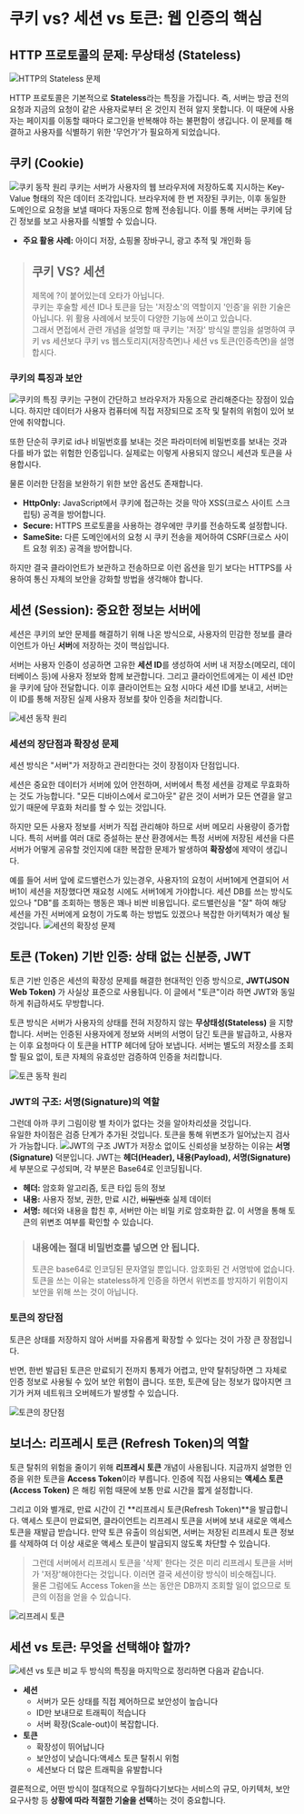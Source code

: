 # 쿠키 vs? 세션 vs 토큰: 웹 인증의 핵심

## HTTP 프로토콜의 문제: 무상태성 (Stateless)
![HTTP의 Stateless 문제](src/2.png)

HTTP 프로토콜은 기본적으로 **Stateless**라는 특징을 가집니다. 즉, 서버는 방금 전의 요청과 지금의 요청이 같은 사용자로부터 온 것인지 전혀 알지 못합니다. 이 때문에 사용자는 페이지를 이동할 때마다 로그인을 반복해야 하는 불편함이 생깁니다. 이 문제를 해결하고 사용자를 식별하기 위한 '무언가'가 필요하게 되었습니다.


## 쿠키 (Cookie)

![쿠키 동작 원리](src/3.png)
쿠키는 서버가 사용자의 웹 브라우저에 저장하도록 지시하는 Key-Value 형태의 작은 데이터 조각입니다. 브라우저에 한 번 저장된 쿠키는, 이후 동일한 도메인으로 요청을 보낼 때마다 자동으로 함께 전송됩니다. 이를 통해 서버는 쿠키에 담긴 정보를 보고 사용자를 식별할 수 있습니다.

* **주요 활용 사례:** 아이디 저장, 쇼핑몰 장바구니, 광고 추적 및 개인화 등


>## 쿠키 VS? 세션
>제목에 ?이 붙어있는데 오타가 아닙니다.  
 쿠키는 후술할 세션 ID나 토큰을 담는 '저장소'의 역할이지 '인증'을 위한 기술은 아닙니다. 위 활용 사례에서 보듯이 다양한 기능에 쓰이고 있습니다.  
그래서 면접에서 관련 개념을 설명할 때 쿠키는 '저장' 방식일 뿐임을 설명하여 쿠키 vs 세션보다 쿠키 vs 웹스토리지(저장측면)나 세션 vs 토큰(인증측면)을 설명합시다.

 

### 쿠키의 특징과 보안

![쿠키의 특징](src/4.png)
쿠키는 구현이 간단하고 브라우저가 자동으로 관리해준다는 장점이 있습니다. 하지만 데이터가 사용자 컴퓨터에 직접 저장되므로 조작 및 탈취의 위험이 있어 보안에 취약합니다.

또한 단순히 쿠키로 id나 비밀번호를 보내는 것은 파라미터에 비밀번호를 보내는 것과 다를 바가 없는 위험한 인증입니다. 실제로는 이렇게 사용되지 않으니 세션과 토큰을 사용합시다.

물론 이러한 단점을 보완하기 위한 보안 옵션도 존재합니다.
* **HttpOnly:** JavaScript에서 쿠키에 접근하는 것을 막아 XSS(크로스 사이트 스크립팅) 공격을 방어합니다.
* **Secure:** HTTPS 프로토콜을 사용하는 경우에만 쿠키를 전송하도록 설정합니다.
* **SameSite:** 다른 도메인에서의 요청 시 쿠키 전송을 제어하여 CSRF(크로스 사이트 요청 위조) 공격을 방어합니다.


하지만 결국 클라이언트가 보관하고 전송하므로 이런 옵션을 믿기 보다는 HTTPS를 사용하여 통신 자체의 보안을 강화할 방법을 생각해야 합니다. 

## 세션 (Session): 중요한 정보는 서버에

세션은 쿠키의 보안 문제를 해결하기 위해 나온 방식으로, 사용자의 민감한 정보를 클라이언트가 아닌 **서버**에 저장하는 것이 핵심입니다.

서버는 사용자 인증이 성공하면 고유한 **세션 ID**를 생성하여 서버 내 저장소(메모리, 데이터베이스 등)에 사용자 정보와 함께 보관합니다. 그리고 클라이언트에게는 이 세션 ID만을 쿠키에 담아 전달합니다. 이후 클라이언트는 요청 시마다 세션 ID를 보내고, 서버는 이 ID를 통해 저장된 실제 사용자 정보를 찾아 인증을 처리합니다.

![세션 동작 원리](src/5.png)

### 세션의 장단점과 확장성 문제
세션 방식은 "서버"가 저장하고 관리한다는 것이 장점이자 단점입니다.  

세션은 중요한 데이터가 서버에 있어 안전하며, 서버에서 특정 세션을 강제로 무효화하는 것도 가능합니다.
"모든 디바이스에서 로그아웃" 같은 것이 서버가 모든 연결을 알고 있기 때문에 무효화 처리를 할 수 있는 것입니다.

하지만 모든 사용자 정보를 서버가 직접 관리해야 하므로 서버 메모리 사용량이 증가합니다. 특히 서버를 여러 대로 증설하는 분산 환경에서는 특정 서버에 저장된 세션을 다른 서버가 어떻게 공유할 것인지에 대한 복잡한 문제가 발생하여 **확장성**에 제약이 생깁니다.

예를 들어 서버 앞에 로드밸런스가 있는경우, 사용자1의 요청이 서버1에게 연결되어 서버1이 세션을 저장했다면 재요청 시에도 서버1에게 가야합니다. 세션 DB를 쓰는 방식도 있으나 "DB"를 조회하는 행동은 꽤나 비싼 비용입니다. 로드밸런싱을 "잘" 하여 해당 세션을 가진 서버에게 요청이 가도록 하는 방법도 있겠으나 복잡한 아키텍처가 예상 될 것입니다.
![세션의 확장성 문제](src/6.png)


## 토큰 (Token) 기반 인증: 상태 없는 신분증, JWT

토큰 기반 인증은 세션의 확장성 문제를 해결한 현대적인 인증 방식으로, **JWT(JSON Web Token)** 가 사실상 표준으로 사용됩니다. 이 글에서 "토큰"이라 하면 JWT와 동일하게 취급하셔도 무방합니다.

토큰 방식은 서버가 사용자의 상태를 전혀 저장하지 않는 **무상태성(Stateless)** 을 지향합니다. 서버는 인증된 사용자에게 정보와 서버의 서명이 담긴 토큰을 발급하고, 사용자는 이후 요청마다 이 토큰을 HTTP 헤더에 담아 보냅니다. 서버는 별도의 저장소를 조회할 필요 없이, 토큰 자체의 유효성만 검증하여 인증을 처리합니다.

![토큰 동작 원리](src/7.png)

### JWT의 구조: 서명(Signature)의 역할

그런데 아까 쿠키 그림이랑 별 차이가 없다는 것을 알아차리셨을 것입니다.  
유일한 차이점은 검증 단계가 추가된 것입니다. 토큰을 통해 위변조가 일어났는지 검사가 가능합니다.
![JWT의 구조](src/8.png)
JWT가 저장소 없이도 신뢰성을 보장하는 이유는 **서명(Signature)** 덕분입니다. JWT는 **헤더(Header), 내용(Payload), 서명(Signature)** 세 부분으로 구성되며, 각 부분은 Base64로 인코딩됩니다.

* **헤더:** 암호화 알고리즘, 토큰 타입 등의 정보
* **내용:** 사용자 정보, 권한, 만료 시간, ~~비밀번호~~ 실제 데이터 
* **서명:** 헤더와 내용을 합친 후, 서버만 아는 비밀 키로 암호화한 값. 이 서명을 통해 토큰의 위변조 여부를 확인할 수 있습니다.

>### 내용에는 절대 비밀번호를 넣으면 안 됩니다.
>토큰은 base64로 인코딩된 문자열일 뿐입니다. 암호화된 건 서명밖에 없습니다.  
토큰을 쓰는 이유는 stateless하게 인증을 하면서 위변조를 방지하기 위함이지 보안을 위해 쓰는 것이 아닙니다.

### 토큰의 장단점

토큰은 상태를 저장하지 않아 서버를 자유롭게 확장할 수 있다는 것이 가장 큰 장점입니다.

반면, 한번 발급된 토큰은 만료되기 전까지 통제가 어렵고, 만약 탈취당하면 그 자체로 인증 정보로 사용될 수 있어 보안 위험이 큽니다. 또한, 토큰에 담는 정보가 많아지면 크기가 커져 네트워크 오버헤드가 발생할 수 있습니다.

![토큰의 장단점](src/9.png)

## 보너스: 리프레시 토큰 (Refresh Token)의 역할

토큰 탈취의 위험을 줄이기 위해 **리프레시 토큰** 개념이 사용됩니다. 지금까지 설명한 인증을 위한 토큰을 **Access Token**이라 부릅니다. 인증에 직접 사용되는 **액세스 토큰(Access Token)** 은 해킹 위험 때문에 보통 만료 시간을 짧게 설정합니다.

그리고 이와 별개로, 만료 시간이 긴 **리프레시 토큰(Refresh Token)**을 발급합니다. 액세스 토큰이 만료되면, 클라이언트는 리프레시 토큰을 서버에 보내 새로운 액세스 토큰을 재발급 받습니다. 만약 토큰 유출이 의심되면, 서버는 저장된 리프레시 토큰 정보를 삭제하여 더 이상 새로운 액세스 토큰이 발급되지 않도록 차단할 수 있습니다.

>그런데 서버에서 리프레시 토큰을 '삭제' 한다는 것은 미리 리프레시 토큰을 서버가 '저장'해야한다는 것입니다. 이러면 결국 세션이랑 방식이 비슷해집니다.  
물론 그럼에도 Access Token을 쓰는 동안은 DB까지 조회할 일이 없으므로 토큰의 이점을 얻을 수 있습니다.

![리프레시 토큰](src/10.png)

## 세션 vs 토큰: 무엇을 선택해야 할까?

![세션 vs 토큰 비교](src/11.png)
두 방식의 특징을 마지막으로 정리하면 다음과 같습니다.

* **세션** 
    - 서버가 모든 상태를 직접 제어하므로 보안성이 높습니다
    - ID만 보내므로 트래픽이 적습니다
    - 서버 확장(Scale-out)이 복잡합니다.
* **토큰** 
    - 확장성이 뛰어납니다
    - 보안성이 낮습니다:액세스 토큰 탈취시 위험
    - 세션보다 더 많은 트래픽을 유발합니다

결론적으로, 어떤 방식이 절대적으로 우월하다기보다는 서비스의 규모, 아키텍처, 보안 요구사항 등 **상황에 따라 적절한 기술을 선택**하는 것이 중요합니다.
